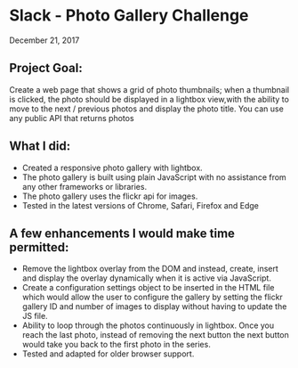 # Slack - Photo Gallery Challenge
December 21, 2017

## Project Goal:
Create a web page that shows a grid of photo thumbnails; when a thumbnail is clicked, the photo should be displayed in a lightbox view,with the ability to move to the next / previous photos and display the photo title. You can use any public API that returns photos


## What I did:
- Created a responsive photo gallery with lightbox.
- The photo gallery is built using plain JavaScript with no assistance from any other frameworks or libraries.
- The photo gallery uses the flickr api for images.
- Tested in the latest versions of Chrome, Safari, Firefox and Edge


## A few enhancements I would make time permitted:
- Remove the lightbox overlay from the DOM and instead, create, insert and display the overlay dynamically when it is active via JavaScript.
- Create a configuration settings object to be inserted in the HTML file which would allow the user to configure the gallery by setting the flickr gallery ID and number of images to display without having to update the JS file.
- Ability to loop through the photos continuously in lightbox. Once you reach the last photo, instead of removing the next button the next button would take you back to the first photo in the series.
- Tested and adapted for older browser support.